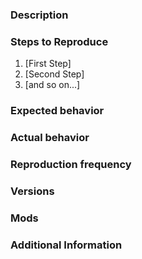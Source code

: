 <!-- 

PLEASE use the following template when creating an issue. We can't exactly know what every issue is about before it's posted, so we set a baseline of information required to suit most issues.

PLEASE DO NOT create issues for the following problems: problem installing tModLoader, forums offline, a specific mod crash.
Do you have any of these issues? Or doo you want to ask a question? Are you looking for support? Our discord server is more suitable for this: http://discord.me/tmodloader 

You should only create an issue thread to report an actual issue related to the tModLoader API.
If you think something is mod related, report to the mod's respective author(s)

Prerequisites
 * Checked the FAQs for common issues and their solutions: http://forums.terraria.org/index.php?threads/.28901/
 * Checked that your issue isn't already filed: https://github.com/bluemagic123/tModLoader/issues
-->
### Description
<!-- Describe your issue(s) here. What is the issue?
Please keep this as concise as possible, preferably a single line describing the issue. For example:
"When I press X button in menu Y, the component Z becomes unclickable" -->

### Steps to Reproduce
<!-- Please describe the steps to reproduce this issue -->

1. [First Step]
2. [Second Step]
3. [and so on...]

### Expected behavior 
<!-- What should be happening? If you don't know, leave what you think should happen -->

### Actual behavior
<!-- What is actually happening? -->

### Reproduction frequency
<!-- How often are you reliably able to reproduce this issue? -->

### Versions
<!-- Which versions are applicable for this issue?
The tModLoader version should be notified in the bottom left corner when in the main menu. Follow this format: `vX.X.X.X tModLoader` or `tModLoader vX.X.X.X` (MAJOR.MINOR.BUILD.REVISION) -->

### Mods
<!-- List all of the mods you are using when reproducing this issue. We'd appreciate it if you could also test this without mods enabled (if applicable) -->

### Additional Information
<!-- Any additional information, configuration or data that might be necessary to reproduce the issue. -->
